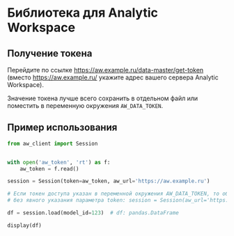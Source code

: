 # Библиотека для Analytic Workspace

## Получение токена

Перейдите по ссылке https://aw.example.ru/data-master/get-token (вместо https://aw.example.ru/ укажите адрес вашего сервера Analytic Workspace).

Значение токена лучше всего сохранить в отдельном файл или поместить в переменную окружения `AW_DATA_TOKEN`.

## Пример использования

```python
from aw_client import Session


with open('aw_token', 'rt') as f:
    aw_token = f.read()

session = Session(token=aw_token, aw_url='https://aw.example.ru')

# Если токен доступа указан в переменной окружения AW_DATA_TOKEN, то объект сессии можно создавать 
# без явного указания параметра token: session = Session(aw_url='https://aw.example.ru')

df = session.load(model_id=123)  # df: pandas.DataFrame

display(df)
```